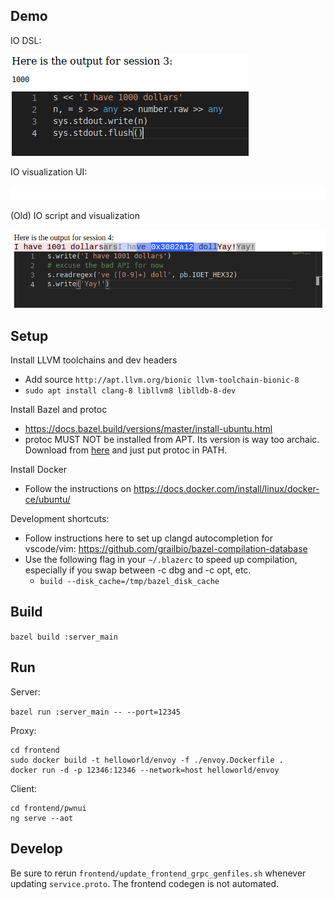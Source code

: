 ## Demo

IO DSL:

![IO DSL](demo/io-dsl.png)

IO visualization UI:

![IO Demo](demo/io-demo.gif)

(Old) IO script and visualization

![Integrated editor](demo/integrated-editor.png)

## Setup

Install LLVM toolchains and dev headers

* Add source `http://apt.llvm.org/bionic llvm-toolchain-bionic-8`
* `sudo apt install clang-8 libllvm8 liblldb-8-dev`

Install Bazel and protoc

* https://docs.bazel.build/versions/master/install-ubuntu.html
* protoc MUST NOT be installed from APT. Its version is way too archaic. Download from [here](https://gist.github.com/ryujaehun/991f5f1e8c1485dea72646877707f497) and just put protoc in PATH.

Install Docker

* Follow the instructions on https://docs.docker.com/install/linux/docker-ce/ubuntu/

Development shortcuts:

* Follow instructions here to set up clangd autocompletion for vscode/vim: https://github.com/grailbio/bazel-compilation-database
* Use the following flag in your `~/.blazerc` to speed up compilation, especially if you swap between -c dbg and -c opt, etc.
  * `build --disk_cache=/tmp/bazel_disk_cache`

## Build

`bazel build :server_main`

## Run

Server:

`bazel run :server_main -- --port=12345`

Proxy:

```
cd frontend
sudo docker build -t helloworld/envoy -f ./envoy.Dockerfile .
docker run -d -p 12346:12346 --network=host helloworld/envoy
```

Client:

```
cd frontend/pwnui
ng serve --aot
```

## Develop

Be sure to rerun `frontend/update_frontend_grpc_genfiles.sh` whenever updating `service.proto`. The frontend codegen is not automated.
